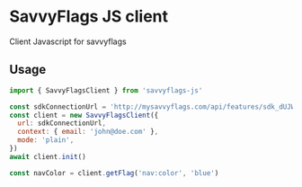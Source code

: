 # SavvyFlags JS client

Client Javascript for savvyflags

## Usage

```js
import { SavvyFlagsClient } from 'savvyflags-js'

const sdkConnectionUrl = 'http://mysavvyflags.com/api/features/sdk_dUJWMldTTEc5e'
const client = new SavvyFlagsClient({
  url: sdkConnectionUrl,
  context: { email: 'john@doe.com' },
  mode: 'plain',
})
await client.init()

const navColor = client.getFlag('nav:color', 'blue')
```
